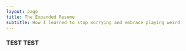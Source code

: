 ```yaml
---
layout: page
title: The Expanded Resume
subtitle: How I learned to stop worrying and embrace playing weird
---
```


### TEST TEST